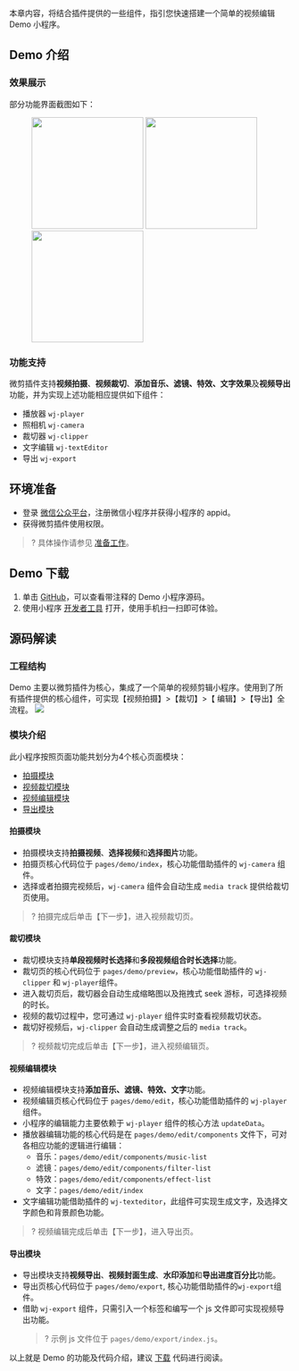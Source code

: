 本章内容，将结合插件提供的一些组件，指引您快速搭建一个简单的视频编辑 Demo 小程序。

## Demo 介绍
### 效果展示
部分功能界面截图如下：
<figure class="third">
    <image src="https://main.qcloudimg.com/raw/cb6d8301c6e6e238390af3e7111672fc.png" width="200"/>
    <image src="https://main.qcloudimg.com/raw/cca34aef6ca4defbbab0f6de3c7ad363.png" width="200"/>
    <image src="https://main.qcloudimg.com/raw/8af6a657387e167fdb74b0e592aef11b.png" width="200"/>
</figure>



### 功能支持
微剪插件支持**视频拍摄**、**视频裁切**、**添加音乐、滤镜、特效、文字效果**及**视频导出**功能，并为实现上述功能相应提供如下组件：
- 播放器 `wj-player`
- 照相机 `wj-camera`
- 裁切器 `wj-clipper`
- 文字编辑 `wj-textEditor`
- 导出 `wj-export`


## 环境准备
- 登录  [微信公众平台](https://mp.weixin.qq.com/)，注册微信小程序并获得小程序的 appid。
- 获得微剪插件使用权限。

>? 具体操作请参见 [准备工作](https://cloud.tencent.com/document/product/1156/45645)。


## Demo 下载[](id:download)
1. 单击 [GitHub](https://github.com/tencentyun/weijian-sdk/tree/master/outside-demo)，可以查看带注释的 Demo 小程序源码。
2. 使用小程序 [开发者工具](https://developers.weixin.qq.com/miniprogram/dev/devtools/download.html) 打开，使用手机扫一扫即可体验。


## 源码解读

### 工程结构
Demo 主要以微剪插件为核心，集成了一个简单的视频剪辑小程序。使用到了所有插件提供的核心组件，可实现【视频拍摄】>【裁切】>【 编辑】>【导出】全流程。
![](https://main.qcloudimg.com/raw/2353fa0bf67cff7ed55cc80c022de384.png)

### 模块介绍
此小程序按照页面功能共划分为4个核心页面模块：
- [拍摄模块](#shoot)
- [视频裁切模块](#cut)
- [视频编辑模块](#edit)
- [导出模块](#export)



#### 拍摄模块[](id:shoot)
- 拍摄模块支持**拍摄视频**、**选择视频**和**选择图片**功能。
- 拍摄页核心代码位于 `pages/demo/index`，核心功能借助插件的 `wj-camera` 组件。
- 选择或者拍摄完视频后，`wj-camera` 组件会自动生成 `media track` 提供给裁切页使用。

>? 拍摄完成后单击【下一步】，进入视频裁切页。

#### 裁切模块[](id:cut)
- 裁切模块支持**单段视频时长选择**和**多段视频组合时长选择**功能。
- 裁切页的核心代码位于 `pages/demo/preview`，核心功能借助插件的 `wj-clipper` 和 `wj-player`组件。
- 进入裁切页后，裁切器会自动生成缩略图以及拖拽式 seek 游标，可选择视频的时长。
- 视频的裁切过程中，您可通过 `wj-player` 组件实时查看视频裁切状态。
- 裁切好视频后，`wj-clipper` 会自动生成调整之后的 `media track`。

>? 视频裁切完成后单击【下一步】，进入视频编辑页。


#### 视频编辑模块[](id:edit)
- 视频编辑模块支持**添加音乐、滤镜、特效、文字**功能。
- 视频编辑页核心代码位于 `pages/demo/edit`，核心功能借助插件的 `wj-player` 组件。
- 小程序的编辑能力主要依赖于 `wj-player` 组件的核心方法 `updateData`。
- 播放器编辑功能的核心代码是在 `pages/demo/edit/components` 文件下，可对各相应功能的逻辑进行编辑：
	- 音乐：`pages/demo/edit/components/music-list`
	- 滤镜：`pages/demo/edit/components/filter-list`
	- 特效：`pages/demo/edit/components/effect-list`
	- 文字：`pages/demo/edit/index`
- 文字编辑功能借助插件的 `wj-texteditor`，此组件可实现生成文字，及选择文字颜色和背景颜色功能。

>? 视频编辑完成后单击【下一步】，进入导出页。

#### 导出模块[](id:export)
- 导出模块支持**视频导出**、**视频封面生成**、**水印添加**和**导出进度百分比**功能。
- 导出页核心代码位于 `pages/demo/export`, 核心功能借助插件的`wj-export`组件。
- 借助 `wj-export` 组件，只需引入一个标签和编写一个 js 文件即可实现视频导出功能。
	>? 示例 js 文件位于 `pages/demo/export/index.js`。


以上就是 Demo 的功能及代码介绍，建议 [下载](#download) 代码进行阅读。
